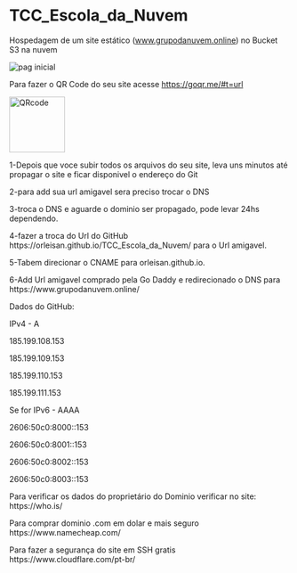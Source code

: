 # TCC_Escola_da_Nuvem
Hospedagem de um site estático (www.grupodanuvem.online) no Bucket S3 na nuvem

![pag inicial](https://github.com/OrleiSan/TCC_Escola_da_Nuvem/assets/95837371/a69f456e-fb49-454d-9ae9-3d061d6bba74)

Para fazer o QR Code do seu site acesse https://goqr.me/#t=url

<img align="" alt="QRcode" height="100" width="100" src="https://github.com/OrleiSan/TCC_Escola_da_Nuvem/assets/95837371/0913915f-f646-4329-b56c-c2129ff352ea">


<p>1-Depois que voce subir todos os arquivos do seu site, leva uns minutos até propagar o site e ficar disponivel o endereço do Git</p>
<p>2-para add sua url amigavel sera preciso trocar o DNS</p>
<p>3-troca o DNS e aguarde o dominio ser propagado, pode levar 24hs dependendo.</p>
<p>4-fazer a troca do Url do GitHub https://orleisan.github.io/TCC_Escola_da_Nuvem/ para o Url amigavel.</p>
<p>5-Tabem direcionar o CNAME para orleisan.github.io.</p>
<p>6-Add Url amigavel comprado pela Go Daddy e redirecionado o DNS para https://www.grupodanuvem.online/</p>

<p>Dados do GitHub:</p>
<p>IPv4 - A</p>
<p>185.199.108.153</p>
<p>185.199.109.153</p>
<p>185.199.110.153</p>
<p>185.199.111.153</p>

<p>Se for IPv6 - AAAA</p>
<p>2606:50c0:8000::153</p>
<p>2606:50c0:8001::153</p>
<p>2606:50c0:8002::153</p>
<p>2606:50c0:8003::153</p>

<p>Para verificar os dados do proprietário do Dominio verificar no site: https://who.is/</p>
<p>Para comprar dominio .com em dolar e mais seguro https://www.namecheap.com/</p>
<p>Para fazer a segurança do site em SSH gratis https://www.cloudflare.com/pt-br/</p>
